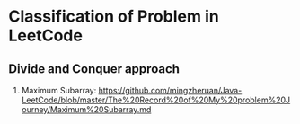 # Classification of Problem in LeetCode

## Divide and Conquer approach

1. Maximum Subarray: https://github.com/mingzheruan/Java-LeetCode/blob/master/The%20Record%20of%20My%20problem%20Journey/Maximum%20Subarray.md
